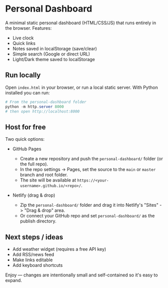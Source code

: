 # Personal Dashboard

A minimal static personal dashboard (HTML/CSS/JS) that runs entirely in the browser. Features:

- Live clock
- Quick links
- Notes saved in localStorage (save/clear)
- Simple search (Google or direct URL)
- Light/Dark theme saved to localStorage

## Run locally

Open `index.html` in your browser, or run a local static server. With Python installed you can run:

```powershell
# From the personal-dashboard folder
python -m http.server 8000
# then open http://localhost:8000
```

## Host for free

Two quick options:

- GitHub Pages
  - Create a new repository and push the `personal-dashboard/` folder (or the full repo).
  - In the repo settings -> Pages, set the source to the `main` or `master` branch and root folder.
  - The site will be available at `https://<your-username>.github.io/<repo>/`.

- Netlify (drag & drop)
  - Zip the `personal-dashboard/` folder and drag it into Netlify's "Sites" -> "Drag & drop" area.
  - Or connect your GitHub repo and set `personal-dashboard/` as the publish directory.

## Next steps / ideas

- Add weather widget (requires a free API key)
- Add RSS/news feed
- Make links editable
- Add keyboard shortcuts

Enjoy — changes are intentionally small and self-contained so it's easy to expand.

